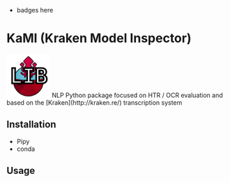 - badges here

# KaMI (Kraken Model Inspector)

<!--![KaMI lib logo](./docs/static/kramin_carmin_lib.png)-->

<img src="./docs/static/kramin_carmin_lib.png" alt="KaMI lib logo" height="100" width ="100"/>
NLP Python package focused on HTR / OCR evaluation and based on the [Kraken](http://kraken.re/) transcription system


## Installation

- Pipy 
- conda

## Usage



